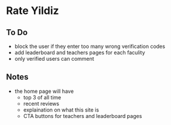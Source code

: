 # Rate Yildiz

## To Do

* block the user if they enter too many wrong verification codes
* add leaderboard and teachers pages for each faculity
* only verified users can comment

## Notes

* the home page will have
  * top 3 of all time
  * recent reviews
  * explaination on what this site is
  * CTA buttons for teachers and leaderboard pages

